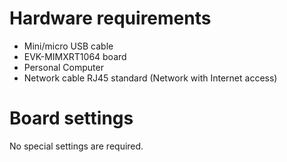 Hardware requirements
===================
- Mini/micro USB cable
- EVK-MIMXRT1064 board
- Personal Computer
- Network cable RJ45 standard (Network with Internet access)

Board settings
============
No special settings are required.

